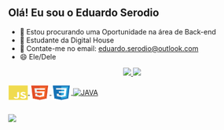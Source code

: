 ## Olá! Eu sou o Eduardo Serodio

- 🔭 Estou procurando uma Oportunidade na área de Back-end
- 🌱 Estudante da Digital House 
- 💬 Contate-me no email: eduardo.serodio@outlook.com
- 😄 Ele/Dele

<div align="center">
  <a href="https://github.com/EduSerodio">
  <img height="180em" src="https://github-readme-stats.vercel.app/api?username=EduSerodio&show_icons=true&theme=dracula&include_all_commits=true&count_private=true"/>
  <img height="180em" src="https://github-readme-stats.vercel.app/api/top-langs/?username=EduSerodio&layout=compact&langs_count=7&theme=dracula"/>
</div>
  
  <div style="display: inline_block"><br>
  <img align="center" alt="Js" height="30" width="40" src="https://raw.githubusercontent.com/devicons/devicon/master/icons/javascript/javascript-plain.svg">
  <img align="center" alt="HTML" height="30" width="40" src="https://raw.githubusercontent.com/devicons/devicon/master/icons/html5/html5-original.svg">
  <img align="center" alt="CSS" height="30" width="40" src="https://raw.githubusercontent.com/devicons/devicon/master/icons/css3/css3-original.svg">
  <img align="center" alt="JAVA" height="30" width="40" src="https://cdn.jsdelivr.net/gh/devicons/devicon/icons/java/java-plain-wordmark.svg"/>
</div>
  
  ##
 
<div> 
  <a href="https://www.linkedin.com/in/eduardoctd/" target="_blank"><img src="https://img.shields.io/badge/-LinkedIn-%230077B5?style=for-the-badge&logo=linkedin&logoColor=white"></a> 
</div>
